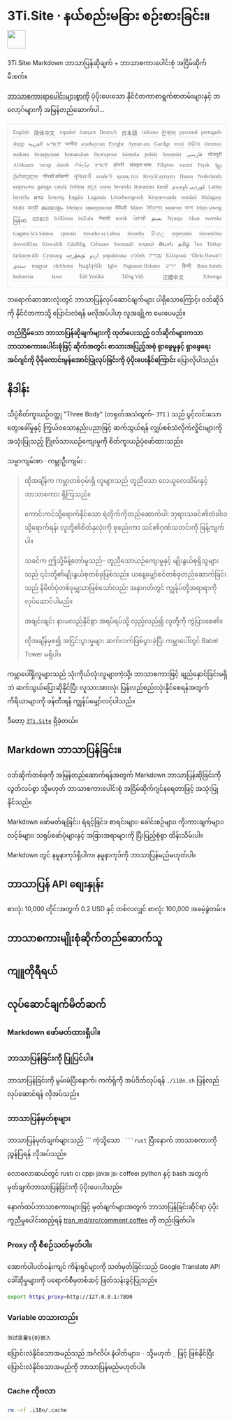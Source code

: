 <h1 style="justify-content:space-between">3Ti.Site ⋅ နယ်စည်းမခြား စဉ်းစားခြင်း။<img src="//i-01.eu.org/3Ti/logo.svg" style="user-select:none;margin-top:-1px;width:42px"></h1>

3Ti.Site၊ Markdown ဘာသာပြန်ဆိုချက် + ဘာသာစကားပေါင်းစုံ အငြိမ်ဆိုက် မီးစက်။

[ဘာသာစကားရာပေါင်းများစွာကို](https://github.com/i18n-site/node/blob/main/lang/src/index.js) ပံ့ပိုးပေးသော နိုင်ငံတကာစာရွက်စာတမ်းများနှင့် ဘလော့ဂ်များကို အမြန်တည်ဆောက်ပါ...

<pre class="langli" style="display:flex;flex-wrap:wrap;background:transparent;border:1px solid #eee;font-size:12px;box-shadow:0 0 3px inset #eee;padding:12px 5px 4px 12px;justify-content:space-between;"><style>pre.langli i{font-weight:300;font-family:s;margin-right:7px;margin-bottom:8px;font-style:normal;color:#666;border-bottom:1px dashed #ccc;}</style><i>English</i><i> 简体中文 </i><i>español</i><i>français</i><i>Deutsch</i><i> 日本語 </i><i>italiano</i><i>한국어</i><i>русский</i><i>português</i><i>shqip</i><i>‫العربية‬</i><i>አማርኛ</i><i>অসমীয়া</i><i>azərbaycan</i><i>Eʋegbe</i><i>Aymar aru</i><i>Gaeilge</i><i>eesti</i><i>ଓଡ଼ିଆ</i><i>Oromoo</i><i>euskara</i><i>беларуская</i><i>bamanakan</i><i>български</i><i>íslenska</i><i>polski</i><i>bosanski</i><i>‫فارسی‬</i><i>भोजपुरी</i><i>Afrikaans</i><i>татар</i><i>dansk</i><i>‫ދިވެހިބަސް‬</i><i>ትግርኛ</i><i>डोगरी</i><i>संस्कृत भाषा</i><i>Filipino</i><i>suomi</i><i>Frysk</i><i>ខ្មែរ</i><i>ქართული</i><i>गोंयची कोंकणी</i><i>ગુજરાતી</i><i>avañe’ẽ</i><i>қазақ тілі</i><i>Kreyòl ayisyen</i><i>Hausa</i><i>Nederlands</i><i>кыргызча</i><i>galego</i><i>català</i><i>čeština</i><i>ಕನ್ನಡ</i><i>corsu</i><i>hrvatski</i><i>Runasimi</i><i>kurdî</i><i>‫کوردیی ناوەندی‬</i><i>Latina</i><i>latviešu</i><i>ລາວ</i><i>lietuvių</i><i>lingála</i><i>Luganda</i><i>Lëtzebuergesch</i><i>Kinyarwanda</i><i>română</i><i>Malagasy</i><i>Malti</i><i>मराठी</i><i>മലയാളം</i><i>Melayu</i><i>македонски</i><i>मैथिली</i><i>Māori</i><i>মৈতৈলোন্</i><i>монгол</i><i>বাংলা</i><i>Mizo ṭawng</i><i>မြန်မာ</i><i>𞄀𞄄𞄰𞄩𞄍𞄜𞄰</i><i>IsiXhosa</i><i>isiZulu</i><i>नेपाली</i><i>norsk</i><i>ਪੰਜਾਬੀ</i><i>‫پښتو‬</i><i>Nyanja</i><i>Akan</i><i>svenska</i><i>Gagana fa'a Sāmoa</i><i>српски</i><i>Sesotho sa Leboa</i><i>Sesotho</i><i>සිංහල</i><i>esperanto</i><i>slovenčina</i><i>slovenščina</i><i>Kiswahili</i><i>Gàidhlig</i><i>Cebuano</i><i>Soomaali</i><i>тоҷикӣ</i><i>తెలుగు</i><i>தமிழ்</i><i>ไทย</i><i>Türkçe</i><i>türkmen dili</i><i>Cymraeg</i><i>‫ئۇيغۇرچە‬</i><i>‫اردو‬</i><i>українська</i><i>o‘zbek</i><i>‫עברית‬</i><i>Ελληνικά</i><i>ʻŌlelo Hawaiʻi</i><i>‫سنڌي‬</i><i>magyar</i><i>chiShona</i><i>հայերեն</i><i>Igbo</i><i>Pagsasao Ilokano</i><i>‫ייִדיש‬</i><i>हिन्दी</i><i>Basa Sunda</i><i>Indonesia</i><i>Jawa</i><i>Èdè Yorùbá</i><i>Tiếng Việt</i><i> 正體中文 </i><i>Xitsonga</i></pre>

ဘရောက်ဆာအားလုံးတွင် ဘာသာပြန်လုပ်ဆောင်ချက်များ ပါရှိသောကြောင့်၊ ဝဘ်ဆိုဒ်ကို နိုင်ငံတကာသို့ ပြောင်းလဲရန် မလိုအပ်ပါဟု လူအချို့က မေးပေမည်။

**တည်ငြိမ်သော ဘာသာပြန်ဆိုချက်များကို ထုတ်ပေးသည့် ဝဘ်ဆိုက်များကသာ ဘာသာစကားပေါင်းစုံဖြင့် ဆိုက်အတွင်း စာသားအပြည့်အစုံ ရှာဖွေမှုနှင့် ရှာဖွေရေးအင်ဂျင်ကို ပိုမိုကောင်းမွန်အောင်ပြုလုပ်ခြင်းကို ပံ့ပိုးပေးနိုင်ကြောင်း** ပြောလိုပါသည်။

## နိဒါန်း

သိပ္ပံစိတ်ကူးယဉ်ဝတ္ထု &quot;Three Body&quot; (တရုတ်အသံထွက်- `3Tǐ` ) သည် ပွင့်လင်းသောတွေးခေါ်မှုနှင့် ကြွယ်ဝသောနည်းပညာဖြင့် ဆက်သွယ်ရန် လျှပ်စစ်သံလိုက်လှိုင်းများကို အသုံးပြုသည့် ဂြိုလ်သားယဉ်ကျေးမှုကို စိတ်ကူးယဉ်ပုံဖော်ထားသည်။

သမ္မာကျမ်းစာ · ကမ္ဘာဦးကျမ်း :

> ထိုအချိန်က ကမ္ဘာတစ်ဝှမ်းရှိ လူများသည် တူညီသော လေယူလေသိမ်းနှင့် ဘာသာစကား ရှိကြသည်။
>
> ကောင်းကင်သို့ရောက်နိုင်သော ရဲတိုက်ကိုတည်ဆောက်ပါ၊ ဘုရားသခင်၏တံခါးဝသို့ရောက်ရန်၊ လူတို့၏စိတ်နှလုံးကို စုစည်းကာ သင်၏ဂုဏ်သတင်းကို ဖြန့်ကျက်ပါ။
>
> သခင်က ဤသို့မိန့်တော်မူသည်– တူညီသောယဉ်ကျေးမှုနှင့် မျိုးနွယ်စုရှိသူများသည် ၎င်းတို့၏မျိုးနွယ်စုတစ်ခုဖြစ်သည်။ ယနေ့မျှော်စင်တစ်ခုတည်ဆောက်ခြင်းသည် နိမိတ်ပုံတစ်ခုမျှသာဖြစ်သော်လည်း အနာဂတ်တွင် ကျွန်ုပ်တို့အရာရာကို လုပ်ဆောင်ပါမည်။
>
> အချင်းချင်း နားမလည်နိုင်စွာ အရပ်ရပ်သို့ လှည့်လည်၍ လူတို့ကို ကွဲပြားစေ၏။
>
> ထိုအချိန်မှစ၍ အငြင်းပွားမှုများ ဆက်လက်ဖြစ်ပွားခဲ့ပြီး ကမ္ဘာပေါ်တွင် Babel Tower မရှိပါ။

ကမ္ဘာပေါ်ရှိလူများသည် သုံးကိုယ်လုံးလူများကဲ့သို့၊ ဘာသာစကားဖြင့် ချည်နှောင်ခြင်းမရှိဘဲ ဆက်သွယ်ပြောဆိုနိုင်ပြီး လူသားအားလုံး ပြန်လည်စည်းလုံးနိုင်စေရန်အတွက် ကိရိယာများကို ဖန်တီးရန် ကျွန်ုပ်မျှော်လင့်ပါသည်။

ဒီတော့ [`3Ti.Site`](//3Ti.Site) ရှိခဲ့တယ်။

## Markdown ဘာသာပြန်ခြင်း။

ဝဘ်ဆိုက်တစ်ခုကို အမြန်တည်ဆောက်ရန်အတွက် Markdown ဘာသာပြန်ဆိုခြင်းကို လွတ်လပ်စွာ သို့မဟုတ် ဘာသာစကားပေါင်းစုံ အငြိမ်ဆိုက်ဂျင်နရေတာဖြင့် အသုံးပြုနိုင်သည်။

Markdown ဖော်မတ်ချခြင်း၊ ရဲရင့်ခြင်း၊ စာရင်းများ၊ ခေါင်းစဉ်များ၊ ကိုးကားချက်များ၊ လင့်ခ်များ၊ သရုပ်ဖော်ပုံများနှင့် အခြားအရာများကို ပြီးပြည့်စုံစွာ ထိန်းသိမ်းပါ။

Markdown တွင် နမူနာကုဒ်ရှိပါက၊ နမူနာကုဒ်ကို ဘာသာပြန်မည်မဟုတ်ပါ။

## ဘာသာပြန် API စျေးနှုန်း

စာလုံး 10,000 တိုင်းအတွက် 0.2 USD နှင့် တစ်လလျှင် စာလုံး 100,000 အခမဲ့ခွဲတမ်း။

## ဘာသာစကားမျိုးစုံဆိုက်တည်ဆောက်သူ

## ကျူတိုရီရယ်

## လုပ်ဆောင်ချက်မိတ်ဆက်

### Markdown ဖော်မတ်ထားရှိပါ။

### ဘာသာပြန်ခြင်းကို ပြုပြင်ပါ။

ဘာသာပြန်ခြင်းကို မွမ်းမံပြီးနောက်၊ ကက်ရှ်ကို အပ်ဒိတ်လုပ်ရန် `./i18n.sh` ပြန်လည်လုပ်ဆောင်ရန် လိုအပ်သည်။

### ဘာသာပြန်မှတ်စုများ

ဘာသာပြန်မှတ်ချက်များသည် \``` ကဲ့သို့သော ` ```rust` ပြီးနောက် ဘာသာစကားကို ညွှန်ပြရန် လိုအပ်သည်။

လောလောဆယ်တွင် rust၊ c၊ cpp၊ java၊ js၊ coffee၊ python နှင့် bash အတွက် မှတ်ချက်ဘာသာပြန်ခြင်းကို ပံ့ပိုးပေးပါသည်။

နောက်ထပ်ဘာသာစကားများဖြင့် မှတ်ချက်များအတွက် ဘာသာပြန်ခြင်းဆိုင်ရာ ပံ့ပိုးကူညီမှုပေါင်းထည့်ရန် [tran_md/src/comment.coffee](https://github.com/i18n-site/node/blob/main/tran_md/src/comment.coffee) ကို တည်းဖြတ်ပါ။

### Proxy ကို စီစဉ်သတ်မှတ်ပါ။

အောက်ပါပတ်ဝန်းကျင် ကိန်းရှင်များကို သတ်မှတ်ခြင်းသည် Google Translate API ခေါ်ဆိုမှုများကို ပရောက်စီမှတစ်ဆင့် ဖြတ်သန်းခွင့်ပြုသည်။

```bash
export https_proxy=http://127.0.0.1:7890
```

### Variable တသားတည်း

```
测试变量${0}嵌入
```

ပြောင်းလဲနိုင်သောအမည်သည် အင်္ဂလိပ်၊ နံပါတ်များ၊ `-` သို့မဟုတ် `_` ဖြင့် ဖြစ်နိုင်ပြီး ပြောင်းလဲနိုင်သောအမည်ကို ဘာသာပြန်မည်မဟုတ်ပါ။

### Cache ကိုဗလာ

```bash
rm -rf .i18n/.cache
```
